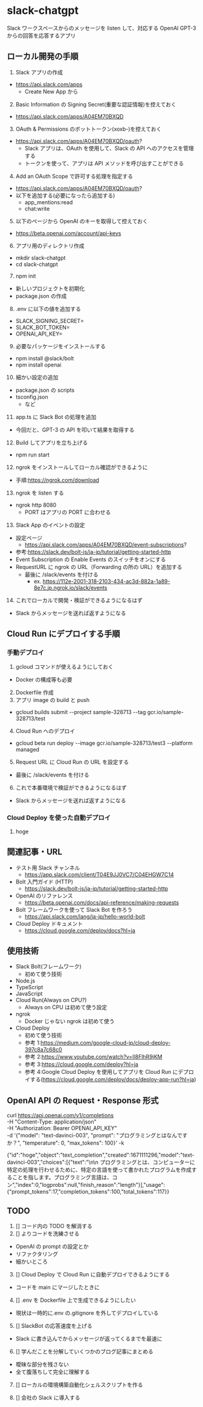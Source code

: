 # slack-chatgpt

Slack ワークスペースからのメッセージを listen して、対応する OpenAI GPT-3 からの回答を応答するアプリ

## ローカル開発の手順

1. Slack アプリの作成

- https://api.slack.com/apps
  - Create New App から

2. Basic Information の Signing Secret(重要な認証情報)を控えておく

- https://api.slack.com/apps/A04EM70BXQD

3. OAuth & Permissions のボットトークン(xoxb-)を控えておく

- https://api.slack.com/apps/A04EM70BXQD/oauth?
  - Slack アプリは、OAuth を使用して、Slack の API へのアクセスを管理する
  - トークンを使って、アプリは API メソッドを呼び出すことができる

4. Add an OAuth Scope で許可する処理を指定する

- https://api.slack.com/apps/A04EM70BXQD/oauth?
- 以下を追加する(必要になったら追加する)
  - app_mentions:read
  - chat:write

5. 以下のページから OpenAI のキーを取得して控えておく

- https://beta.openai.com/account/api-keys

6. アプリ用のディレクトリ作成

- mkdir slack-chatgpt
- cd slack-chatgpt

7. npm init

- 新しいプロジェクトを初期化
- package.json の作成

8. .env に以下の値を追加する

- SLACK_SIGNING_SECRET=
- SLACK_BOT_TOKEN=
- OPENAI_API_KEY=

9. 必要なパッケージをインストールする

- npm install @slack/bolt
- npm install openai

10. 細かい設定の追加

- package.json の scripts
- tsconfig.json
  - など

11. app.ts に Slack Bot の処理を追加

- 今回だと、GPT-3 の API を叩いて結果を取得する

12. Build してアプリを立ち上げる

- npm run start

12. ngrok をインストールしてローカル確認ができるように

- 手順:https://ngrok.com/download

13. ngrok を listen する

- ngrok http 8080
  - PORT はアプリの PORT に合わせる

13. Slack App のイベントの設定

- 設定ページ
  - https://api.slack.com/apps/A04EM70BXQD/event-subscriptions?
- 参考:https://slack.dev/bolt-js/ja-jp/tutorial/getting-started-http
- Event Subscription の Enable Events のスイッチをオンにする
- RequestURL に ngrok の URL（Forwarding の所の URL）を追加する
  - 最後に /slack/events を付ける
    - ex. https://112e-2001-318-2103-434-ac3d-882a-1a89-8e7c.jp.ngrok.io/slack/events

14. これでローカルで開発・検証ができるようになるはず

- Slack からメッセージを送れば返すようになる

## Cloud Run にデプロイする手順

### 手動デプロイ

1. gcloud コマンドが使えるようにしておく

- Docker の構成等も必要

2. Dockerfile 作成
3. アプリ image の build と push

- gcloud builds submit --project sample-328713 --tag gcr.io/sample-328713/test

4. Cloud Run へのデプロイ

- gcloud beta run deploy --image gcr.io/sample-328713/test3 --platform managed

5. Request URL に Cloud Run の URL を設定する

- 最後に /slack/events を付ける

6. これで本番環境で検証ができるようになるはず

- Slack からメッセージを送れば返すようになる

### Cloud Deploy を使った自動デプロイ

1. hoge

## 関連記事・URL

- テスト用 Slack チャンネル
  - https://app.slack.com/client/T04E9JJ0VC7/C04EHGW7C14
- Bolt 入門ガイド (HTTP)
  - https://slack.dev/bolt-js/ja-jp/tutorial/getting-started-http
- OpenAI のリファレンス
  - https://beta.openai.com/docs/api-reference/making-requests
- Bolt フレームワークを使って Slack Bot を作ろう
  - https://api.slack.com/lang/ja-jp/hello-world-bolt
- Cloud Deploy ドキュメント
  - https://cloud.google.com/deploy/docs?hl=ja

## 使用技術

- Slack Bolt(フレームワーク)
  - 初めて使う技術
- Node.js
- TypeScript
- JavaScript
- Cloud Run(Always on CPU?)
  - Always on CPU は初めて使う設定
- ngrok
  - Docker じゃない ngrok は初めて使う
- Cloud Deploy
  - 初めて使う技術
  - 参考 1:https://medium.com/google-cloud-jp/cloud-deploy-397c8a7c68c0
  - 参考 2:https://www.youtube.com/watch?v=Il8FlhR9jKM
  - 参考 3:https://cloud.google.com/deploy?hl=ja
  - 参考 4:Google Cloud Deploy を使用してアプリを Cloud Run にデプロイする(https://cloud.google.com/deploy/docs/deploy-app-run?hl=ja)

## OpenAI API の Request・Response 形式

<!-- Request -->

curl https://api.openai.com/v1/completions \
-H "Content-Type: application/json" \
-H "Authorization: Bearer OPENAI_API_KEY" \
-d '{"model": "text-davinci-003", "prompt": "プログラミングとはなんですか？", "temperature": 0, "max_tokens": 100}' -k

<!-- Response -->

{"id":"hoge","object":"text_completion","created":1671111296,"model":"text-davinci-003","choices":[{"text":"\n\n プログラミングとは、コンピューターに特定の処理を行わせるために、特定の言語を使って書かれたプログラムを作成することを指します。プログラミング言語は、コン","index":0,"logprobs":null,"finish_reason":"length"}],"usage":{"prompt_tokens":17,"completion_tokens":100,"total_tokens":117}}

## TODO

1. [] コード内の TODO を解消する
2. [] よりコードを洗練させる

- OpenAI の prompt の設定とか
- リファクタリング
- 細かいところ

3. [] Cloud Deploy で Cloud Run に自動デプロイできるようにする

- コードを main にマージしたときに

4. [] .env を Dockerfile 上で生成できるようにしたい

- 現状は一時的に.env の.gitignore を外してデプロイしている

5. [] SlackBot の応答速度を上げる

- Slack に書き込んでからメッセージが返ってくるまでを最速に

6. [] 学んだことを分解していくつかのブログ記事にまとめる

- 曖昧な部分を残さない
- 全て腹落ちして完全に理解する

7. [] ローカルの環境構築自動化シェルスクリプトを作る

8. [] 会社の Slack に導入する
